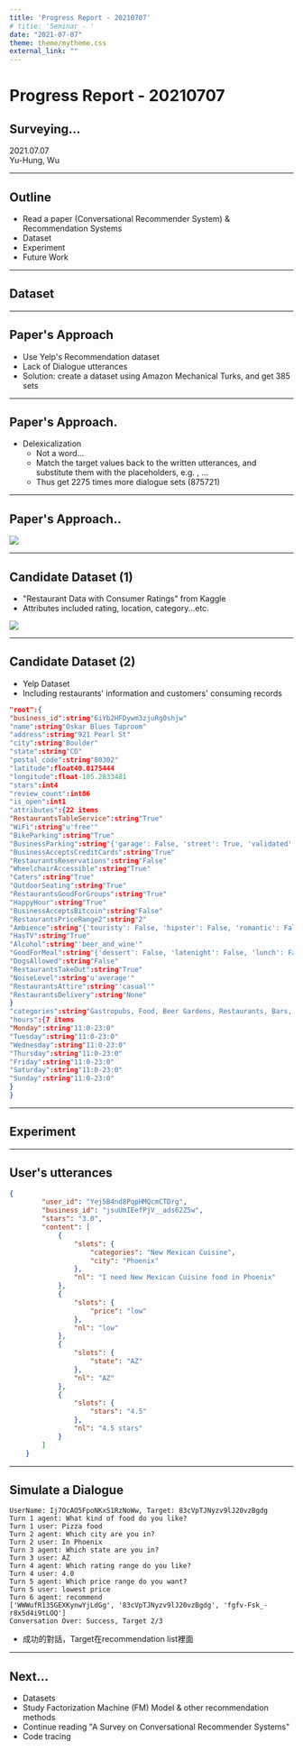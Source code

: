 ```yaml
---
title: 'Progress Report - 20210707'
# titie: 'Seminar - '
date: "2021-07-07"
theme: theme/mytheme.css
external_link: ""
---
```


# Progress Report - 20210707 <!-- .element: class="title" -->
## Surveying... <!-- .element: class="subtitle" -->

<div class="title-name">
2021.07.07 <br>
Yu-Hung, Wu
</div>

---

## Outline

- Read a paper (Conversational Recommender System) & Recommendation Systems
- Dataset
- Experiment
- Future Work

---

## Dataset  <!-- .element: class="section-title" -->

----

## Paper's Approach

- Use Yelp's Recommendation dataset
- Lack of Dialogue utterances
- Solution: create a dataset using Amazon Mechanical Turks, and get 385 sets

----

## Paper's Approach.

- Delexicalization
    - Not a word...
    - Match the target values back to the written utterances, and substitute them with the placeholders, e.g. <location>, <price>...
    - Thus get 2275 times more dialogue sets (875721)

----

## Paper's Approach..

![](attachments/2021-07-06-23-31-34.png)

----

## Candidate Dataset (1)

- "Restaurant Data with Consumer Ratings" from Kaggle
- Attributes included rating, location, category...etc.

![](attachments/2021-07-07-00-10-01.png)

----

## Candidate Dataset (2)

- Yelp Dataset
- Including restaurants' information and customers' consuming records

```json
"root":{
"business_id":string"6iYb2HFDywm3zjuRg0shjw"
"name":string"Oskar Blues Taproom"
"address":string"921 Pearl St"
"city":string"Boulder"
"state":string"CO"
"postal_code":string"80302"
"latitude":float40.0175444
"longitude":float-105.2833481
"stars":int4
"review_count":int86
"is_open":int1
"attributes":{22 items
"RestaurantsTableService":string"True"
"WiFi":string"u'free'"
"BikeParking":string"True"
"BusinessParking":string"{'garage': False, 'street': True, 'validated': False, 'lot': False, 'valet': False}"
"BusinessAcceptsCreditCards":string"True"
"RestaurantsReservations":string"False"
"WheelchairAccessible":string"True"
"Caters":string"True"
"OutdoorSeating":string"True"
"RestaurantsGoodForGroups":string"True"
"HappyHour":string"True"
"BusinessAcceptsBitcoin":string"False"
"RestaurantsPriceRange2":string"2"
"Ambience":string"{'touristy': False, 'hipster': False, 'romantic': False, 'divey': False, 'intimate': False, 'trendy': False, 'upscale': False, 'classy': False, 'casual': True}"
"HasTV":string"True"
"Alcohol":string"'beer_and_wine'"
"GoodForMeal":string"{'dessert': False, 'latenight': False, 'lunch': False, 'dinner': False, 'brunch': False, 'breakfast': False}"
"DogsAllowed":string"False"
"RestaurantsTakeOut":string"True"
"NoiseLevel":string"u'average'"
"RestaurantsAttire":string"'casual'"
"RestaurantsDelivery":string"None"
}
"categories":string"Gastropubs, Food, Beer Gardens, Restaurants, Bars, American (Traditional), Beer Bar, Nightlife, Breweries"
"hours":{7 items
"Monday":string"11:0-23:0"
"Tuesday":string"11:0-23:0"
"Wednesday":string"11:0-23:0"
"Thursday":string"11:0-23:0"
"Friday":string"11:0-23:0"
"Saturday":string"11:0-23:0"
"Sunday":string"11:0-23:0"
}
}

```

---

## Experiment  <!-- .element: class="section-title" -->

----

## User's utterances

```json
{
        "user_id": "Yej5B4nd8PqpHMQcmCTDrg",
        "business_id": "jsuUmIEefPjV__ads62Z5w",
        "stars": "3.0",
        "content": [
            {
                "slots": {
                    "categories": "New Mexican Cuisine",
                    "city": "Phoenix"
                },
                "nl": "I need New Mexican Cuisine food in Phoenix"
            },
            {
                "slots": {
                    "price": "low"
                },
                "nl": "low"
            },
            {
                "slots": {
                    "state": "AZ"
                },
                "nl": "AZ"
            },
            {
                "slots": {
                    "stars": "4.5"
                },
                "nl": "4.5 stars"
            }
        ]
    }
```

----

## Simulate a Dialogue

```text
UserName: Ij7OcAO5FpoNKxS1RzNoWw, Target: 83cVpTJNyzv9lJ20vzBgdg
Turn 1 agent: What kind of food do you like?
Turn 1 user: Pizza food
Turn 2 agent: Which city are you in?
Turn 2 user: In Phoenix
Turn 3 agent: Which state are you in?
Turn 3 user: AZ
Turn 4 agent: Which rating range do you like?
Turn 4 user: 4.0
Turn 5 agent: Which price range do you want?
Turn 5 user: lowest price
Turn 6 agent: recommend
['WWWufR135GEXKynwYjLdGg', '83cVpTJNyzv9lJ20vzBgdg', 'fgfv-Fsk_-r8x5d4i9tLOQ']
Conversation Over: Success, Target 2/3
```

- 成功的對話，Target在recommendation list裡面

---

## Next...

- Datasets
- Study Factorization Machine (FM) Model & other recommendation methods
- Continue reading "A Survey on Conversational Recommender Systems"
- Code tracing